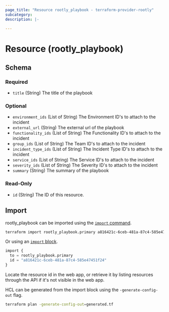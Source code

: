 ```yaml
---
page_title: "Resource rootly_playbook - terraform-provider-rootly"
subcategory:
description: |-
    
---
```


# Resource (rootly_playbook)





<!-- schema generated by tfplugindocs -->
## Schema

### Required

- `title` (String) The title of the playbook

### Optional

- `environment_ids` (List of String) The Environment ID's to attach to the incident
- `external_url` (String) The external url of the playbook
- `functionality_ids` (List of String) The Functionality ID's to attach to the incident
- `group_ids` (List of String) The Team ID's to attach to the incident
- `incident_type_ids` (List of String) The Incident Type ID's to attach to the incident
- `service_ids` (List of String) The Service ID's to attach to the incident
- `severity_ids` (List of String) The Severity ID's to attach to the incident
- `summary` (String) The summary of the playbook

### Read-Only

- `id` (String) The ID of this resource.

## Import

rootly_playbook can be imported using the [`import` command](https://developer.hashicorp.com/terraform/cli/commands/import).

```sh
terraform import rootly_playbook.primary a816421c-6ceb-481a-87c4-585e47451f24
```

Or using an [`import` block](https://developer.hashicorp.com/terraform/language/import).

```terraform
import {
  to = rootly_playbook.primary
  id = "a816421c-6ceb-481a-87c4-585e47451f24"
}
```

Locate the resource id in the web app, or retrieve it by listing resources through the API if it's not visible in the web app.

HCL can be generated from the import block using the `-generate-config-out` flag.

```sh
terraform plan -generate-config-out=generated.tf
```
